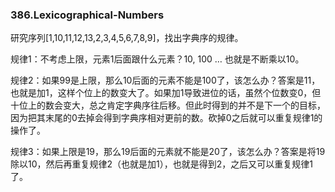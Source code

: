 ### 386.Lexicographical-Numbers

研究序列[1,10,11,12,13,2,3,4,5,6,7,8,9]，找出字典序的规律。

规律1：不考虑上限，元素1后面跟什么元素？10, 100 … 也就是不断乘以10。

规律2：如果99是上限，那么10后面的元素不能是100了，该怎么办？答案是11，也就是加1，这样个位上的数变大了。如果加1导致进位的话，虽然个位数变0，但十位上的数会变大，总之肯定字典序往后移。但此时得到的并不是下一个的目标，因为把其末尾的0去掉会得到字典序相对更前的数。砍掉0之后就可以重复规律1的操作了。

规律3：如果上限是19，那么19后面的元素就不能是20了，该怎么办？答案是将19除以10，然后再重复规律2（也就是加1），也就是得到2，之后又可以重复规律1了。
